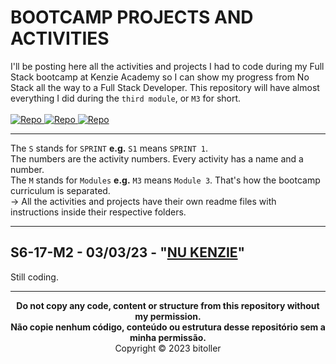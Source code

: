 # BOOTCAMP PROJECTS AND ACTIVITIES
I'll be posting here all the activities and projects I had to code during my Full Stack bootcamp at Kenzie Academy so I can show my progress from No Stack all the way to a Full Stack Developer. This repository will have almost everything I did during the `third module`, or `M3` for short.<br />
<br />
<a href="https://github.com/bitoller/BOOTCAMP-PROJECTS-AND-ACTIVITIES-M1" target="_blank"> ![Repo](https://img.shields.io/badge/M1_Repository-000?style=for-the-badge&color=7f3ace) </a> <a href="https://github.com/bitoller/BOOTCAMP-PROJECTS-AND-ACTIVITIES-M2" target="_blank"> ![Repo](https://img.shields.io/badge/M2_Repository-000?style=for-the-badge&color=7f3ace) </a> <a href="https://github.com/bitoller/BOOTCAMP-PROJECTS-AND-ACTIVITIES-M3" target="_blank"> ![Repo](https://img.shields.io/badge/M3_Repository-000?style=for-the-badge&color=7f3ace) </a>

<hr />

The `S` stands for `SPRINT` <strong>e.g.</strong> `S1` means `SPRINT 1`.<br />
The numbers are the activity numbers. Every activity has a name and a number.<br />
The `M` stands for `Modules` <strong>e.g.</strong> `M3` means `Module 3`. That's how the bootcamp curriculum is separated.<br />
→ All the activities and projects have their own readme files with instructions inside their respective folders.

<hr />

## S6-17-M2 - 03/03/23 - "[NU KENZIE]()"
Still coding.

<hr />

<p align="center">
<b>Do not copy any code, content or structure from this repository without my permission.<br />
Não copie nenhum código, conteúdo ou estrutura desse repositório sem a minha permissão.</b><br />
Copyright © 2023 bitoller
</p>
